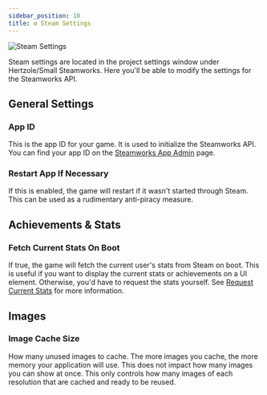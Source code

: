 ```yaml
---
sidebar_position: 10
title: ⚙ Steam Settings
---
```


![Steam Settings](/img/steam_settings.webp)

Steam settings are located in the project settings window under Hertzole/Small Steamworks. Here you'll be able to modify the settings for the Steamworks API.

## General Settings

### App ID
This is the app ID for your game. It is used to initialize the Steamworks API. You can find your app ID on the [Steamworks App Admin](https://partner.steamgames.com/apps) page.

### Restart App If Necessary
If this is enabled, the game will restart if it wasn't started through Steam. This can be used as a rudimentary anti-piracy measure.

## Achievements & Stats

### Fetch Current Stats On Boot
If true, the game will fetch the current user's stats from Steam on boot. This is useful if you want to display the current stats or achievements on a UI element. Otherwise, you'd have to request the stats yourself. See [Request Current Stats](stats#request-current-stats) for more information.

## Images

### Image Cache Size

How many unused images to cache. The more images you cache, the more memory your application will use. This does not impact how many images you can show at once. This only controls how many images of each resolution that are cached and ready to be reused.